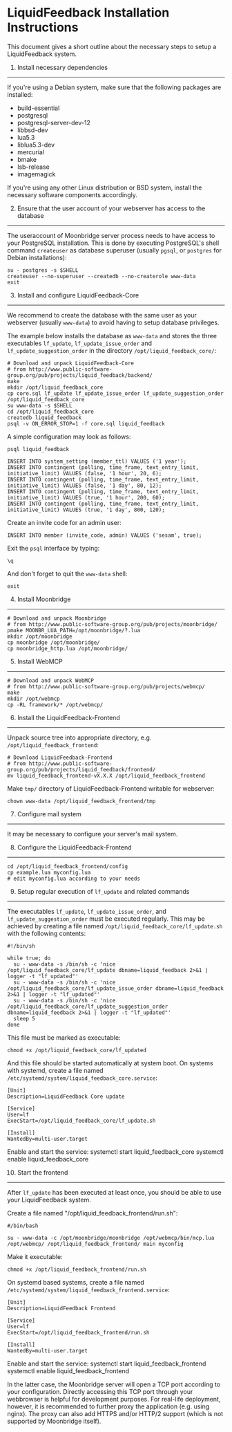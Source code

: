 LiquidFeedback Installation Instructions
========================================

This document gives a short outline about the necessary steps to setup a
LiquidFeedback system.


1. Install necessary dependencies
---------------------------------

If you're using a Debian system, make sure that the following packages are
installed:

  * build-essential
  * postgresql
  * postgresql-server-dev-12
  * libbsd-dev
  * lua5.3
  * liblua5.3-dev
  * mercurial
  * bmake
  * lsb-release
  * imagemagick

If you're using any other Linux distribution or BSD system, install the
necessary software components accordingly.


2. Ensure that the user account of your webserver has access to the database
----------------------------------------------------------------------------

The useraccount of Moonbridge server process needs to have access to your
PostgreSQL installation. This is done by executing PostgreSQL's shell command
`createuser` as database superuser (usually `pgsql`, or `postgres` for
Debian installations):

    su - postgres -s $SHELL
    createuser --no-superuser --createdb --no-createrole www-data
    exit


3. Install and configure LiquidFeedback-Core
--------------------------------------------

We recommend to create the database with the same user as your webserver
(usually `www-data`) to avoid having to setup database privileges.

The example below installs the database as `www-data` and stores the three
executables `lf_update`, `lf_update_issue_order` and
`lf_update_suggestion_order` in the directory `/opt/liquid_feedback_core/`:

    # Download and unpack LiquidFeedback-Core
    # from http://www.public-software-group.org/pub/projects/liquid_feedback/backend/
    make
    mkdir /opt/liquid_feedback_core
    cp core.sql lf_update lf_update_issue_order lf_update_suggestion_order /opt/liquid_feedback_core
    su www-data -s $SHELL
    cd /opt/liquid_feedback_core
    createdb liquid_feedback
    psql -v ON_ERROR_STOP=1 -f core.sql liquid_feedback

A simple configuration may look as follows:

    psql liquid_feedback

    INSERT INTO system_setting (member_ttl) VALUES ('1 year');
    INSERT INTO contingent (polling, time_frame, text_entry_limit, initiative_limit) VALUES (false, '1 hour', 20, 6);
    INSERT INTO contingent (polling, time_frame, text_entry_limit, initiative_limit) VALUES (false, '1 day', 80, 12);
    INSERT INTO contingent (polling, time_frame, text_entry_limit, initiative_limit) VALUES (true, '1 hour', 200, 60);
    INSERT INTO contingent (polling, time_frame, text_entry_limit, initiative_limit) VALUES (true, '1 day', 800, 120);

Create an invite code for an admin user:

    INSERT INTO member (invite_code, admin) VALUES ('sesam', true);

Exit the `psql` interface by typing:

    \q

And don't forget to quit the `www-data` shell:

    exit


4. Install Moonbridge
---------------------

    # Download and unpack Moonbridge
    # from http://www.public-software-group.org/pub/projects/moonbridge/
    pmake MOONBR_LUA_PATH=/opt/moonbridge/?.lua
    mkdir /opt/moonbridge
    cp moonbridge /opt/moonbridge/
    cp moonbridge_http.lua /opt/moonbridge/


5. Install WebMCP
-----------------

    # Download and unpack WebMCP
    # from http://www.public-software-group.org/pub/projects/webmcp/
    make
    mkdir /opt/webmcp
    cp -RL framework/* /opt/webmcp/


6. Install the LiquidFeedback-Frontend
--------------------------------------

Unpack source tree into appropriate directory, e.g. `/opt/liquid_feedback_frontend`:

    # Download LiquidFeedback-Frontend
    # from http://www.public-software-group.org/pub/projects/liquid_feedback/frontend/
    mv liquid_feedback_frontend-vX.X.X /opt/liquid_feedback_frontend

Make `tmp/` directory of LiquidFeedback-Frontend writable for webserver:

    chown www-data /opt/liquid_feedback_frontend/tmp


7. Configure mail system
------------------------

It may be necessary to configure your server's mail system.


8. Configure the LiquidFeedback-Frontend
----------------------------------------

    cd /opt/liquid_feedback_frontend/config
    cp example.lua myconfig.lua
    # edit myconfig.lua according to your needs


9. Setup regular execution of `lf_update` and related commands 
--------------------------------------------------------------

The executables `lf_update`, `lf_update_issue_order`, and
`lf_update_suggestion_order` must be executed regularly. This may be achieved
by creating a file named `/opt/liquid_feedback_core/lf_update.sh` with the
following contents:

    #!/bin/sh

    while true; do
      su - www-data -s /bin/sh -c 'nice /opt/liquid_feedback_core/lf_update dbname=liquid_feedback 2>&1 | logger -t "lf_updated"'
      su - www-data -s /bin/sh -c 'nice /opt/liquid_feedback_core/lf_update_issue_order dbname=liquid_feedback 2>&1 | logger -t "lf_updated"'
      su - www-data -s /bin/sh -c 'nice /opt/liquid_feedback_core/lf_update_suggestion_order dbname=liquid_feedback 2>&1 | logger -t "lf_updated"'
      sleep 5
    done

This file must be marked as executable:

    chmod +x /opt/liquid_feedback_core/lf_updated

And this file should be started automatically at system boot. On systems with
systemd, create a file named `/etc/systemd/system/liquid_feedback_core.service`:

    [Unit]
    Description=LiquidFeedback Core update

    [Service]
    User=lf
    ExecStart=/opt/liquid_feedback_core/lf_update.sh

    [Install]
    WantedBy=multi-user.target

Enable and start the service:
    systemctl start liquid_feedback_core
    systemctl enable liquid_feedback_core


10. Start the frontend
----------------------

After `lf_update` has been executed at least once, you should be able to use
your LiquidFeedback system.

Create a file named "/opt/liquid_feedback_frontend/run.sh":

    #/bin/bash
    
    su - www-data -c /opt/moonbridge/moonbridge /opt/webmcp/bin/mcp.lua /opt/webmcp/ /opt/liquid_feedback_frontend/ main myconfig

Make it executable:

    chmod +x /opt/liquid_feedback_frontend/run.sh

On systemd based systems, create a file named
`/etc/systemd/system/liquid_feedback_frontend.service`:

    [Unit]
    Description=LiquidFeedback Frontend

    [Service]
    User=lf
    ExecStart=/opt/liquid_feedback_frontend/run.sh

    [Install]
    WantedBy=multi-user.target

Enable and start the service:
    systemctl start liquid_feedback_frontend
    systemctl enable liquid_feedback_frontend


In the latter case, the Moonbridge server will open a TCP port according to
your configuration. Directly accessing this TCP port through your webbrowser
is helpful for development purposes. For real-life deployment, however, it is
recommended to further proxy the application (e.g. using nginx). The proxy can
also add HTTPS and/or HTTP/2 support (which is not supported by Moonbridge
itself).


